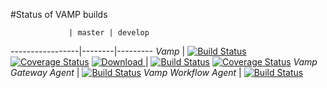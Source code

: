 #Status of VAMP builds

                 | master | develop 
-----------------|--------|---------
*Vamp*                  | [![Build Status](https://travis-ci.org/magneticio/vamp.svg?branch=master)](https://travis-ci.org/magneticio/vamp-core) [![Coverage Status](https://coveralls.io/repos/magneticio/vamp-core/badge.svg?branch=master)](https://coveralls.io/r/magneticio/vamp-core?branch=master) [ ![Download](https://api.bintray.com/packages/magnetic-io/downloads/vamp-core/images/download.svg) ](https://bintray.com/magnetic-io/downloads/vamp-core/_latestVersion)| [![Build Status](https://travis-ci.org/magneticio/vamp-core.svg?branch=develop)](https://travis-ci.org/magneticio/vamp-core) [![Coverage Status](https://coveralls.io/repos/magneticio/vamp-core/badge.svg?branch=develop)](https://coveralls.io/r/magneticio/vamp-core?branch=develop) 
*Vamp Gateway Agent*    | [![Build Status](https://travis-ci.org/magneticio/vamp-gateway-agent.svg?branch=master)](https://travis-ci.org/magneticio/vamp-gateway-agent)
*Vamp Workflow Agent*    | [![Build Status](https://travis-ci.org/magneticio/vamp-workflow-agent.svg?branch=master)](https://travis-ci.org/magneticio/vamp-workflow-agent)